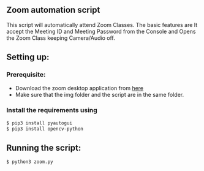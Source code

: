 ## Zoom automation script
This script will automatically attend Zoom Classes. The basic features are It accept the Meeting ID and Meeting Password from the Console and Opens the Zoom Class keeping Camera/Audio off.

## Setting up:

### Prerequisite:
- Download the zoom desktop application from [here](https://zoom.us/download)
- Make sure that the img folder and the script are in the same folder.

### Install the requirements using
```sh
$ pip3 install pyautogui
$ pip3 install opencv-python
```

## Running the script:
```sh
$ python3 zoom.py
```
